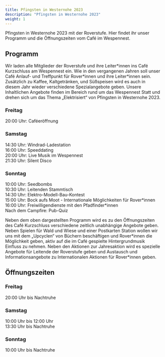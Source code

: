 ```yaml
---
title: Pfingsten in Westernohe 2023
description: "Pfingsten in Westernohe 2023"
weight: 1
---
```


Pfingsten in Westernohe 2023 mit der Roverstufe. Hier findet ihr unser Programm und die Öffnungszeiten vom Café im Wespennest.

## Programm
Wir laden alle Mitglieder der Roverstufe und ihre Leiter\*innen ins Café Kurzschluss am Wespennest ein.
Wie in den vergangenen Jahren soll unser Café Anlauf- und Treffpunkt für Rover\*innen und ihre Leiter\*innen sein.
Zusätzlich zu Kaffee, Kaltgetränken, und Süßspeisen wird es auch in diesem Jahr wieder verschiedene Spezialangebote geben.
Unsere Inhaltlichen Angebote finden im Bereich rund um das Wespennest Statt und drehen sich um das Thema „Elektrisiert“ von Pfingsten in Westernohe 2023.

### Freitag
20:00 Uhr: Caféeröffnung

### Samstag
14:30 Uhr: Windrad-Ladestation  
16:00 Uhr: Speeddating  
20:00 Uhr: Live Musik im Wespennest  
21:30 Uhr: Silent Disco

### Sonntag
10:00 Uhr: Seedbombs  
10:30 Uhr: Leitenden Stammtisch  
14:30 Uhr: Elektro-Modell-Bau-Kontest  
15:00 Uhr: Bock aufs Moot - Internationale Möglichkeiten für Rover\*innen  
16:00 Uhr: Freiwilligendienste mit den Pfadfinder\*innen  
Nach dem Campfire: Pub-Quiz

Neben dem oben dargestellten Programm wird es zu den Öffnungszeiten des Café Kurzschluss verschiedene zeitlich unabhängige Angebote geben.
Neben Spielen für Wald und Wiese und einer Postkarten Station wollen wir uns mit dem „Upcyclen“ von Büchern beschäftigen und Rover\*innen die Möglichkeit geben, aktiv auf die im Café gespielte Hintergrundmusik Einfluss zu nehmen.
Neben den Aktionen zur Jahresaktion wird es spezielle Angebote für Leitende der Roverstufe geben und Austausch und Informationsangebote zu Internationalen Aktionen für Rover\*innen geben.

## Öffnungszeiten
### Freitag
20:00 Uhr bis Nachtruhe

### Samstag
10:00 Uhr bis 12:00 Uhr  
13:30 Uhr bis Nachtruhe
### Sonntag
10:00 Uhr bis Nachtruhe 

